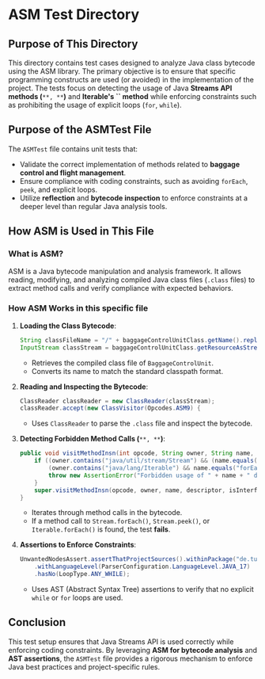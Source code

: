 # **ASM Test Directory**

## **Purpose of This Directory**

This directory contains test cases designed to analyze Java class bytecode using the ASM library. The primary objective is to ensure that specific programming constructs are used (or avoided) in the implementation of the project. The tests focus on detecting the usage of Java **Streams API methods (**``**, **``**)** and **Iterable's **``** method** while enforcing constraints such as prohibiting the usage of explicit loops (`for`, `while`).

## **Purpose of the **ASMTest** File**

The `ASMTest` file contains unit tests that:

- Validate the correct implementation of methods related to **baggage control and flight management**.
- Ensure compliance with coding constraints, such as avoiding `forEach`, `peek`, and explicit loops.
- Utilize **reflection** and **bytecode inspection** to enforce constraints at a deeper level than regular Java analysis tools.

## **How ASM is Used in This File**

### **What is ASM?**

ASM is a Java bytecode manipulation and analysis framework. It allows reading, modifying, and analyzing compiled Java class files (`.class` files) to extract method calls and verify compliance with expected behaviors.

### **How ASM Works in this specific file**

1. **Loading the Class Bytecode**:

   ```java
   String classFileName = "/" + baggageControlUnitClass.getName().replace('.', '/') + ".class";
   InputStream classStream = baggageControlUnitClass.getResourceAsStream(classFileName);
   ```

    - Retrieves the compiled class file of `BaggageControlUnit`.
    - Converts its name to match the standard classpath format.


2. **Reading and Inspecting the Bytecode**:

   ```java
   ClassReader classReader = new ClassReader(classStream);
   classReader.accept(new ClassVisitor(Opcodes.ASM9) {
   ```

    - Uses `ClassReader` to parse the `.class` file and inspect the bytecode.


3. **Detecting Forbidden Method Calls (**``**, **``**)**:

   ```java
   public void visitMethodInsn(int opcode, String owner, String name, String descriptor, boolean isInterface) {
       if ((owner.contains("java/util/stream/Stream") && (name.equals("forEach") || name.equals("peek"))) ||
           (owner.contains("java/lang/Iterable") && name.equals("forEach"))) {
           throw new AssertionError("Forbidden usage of " + name + " detected in method: " + name);
       }
       super.visitMethodInsn(opcode, owner, name, descriptor, isInterface);
   }
   ```

    - Iterates through method calls in the bytecode.
    - If a method call to `Stream.forEach()`, `Stream.peek()`, or `Iterable.forEach()` is found, the test **fails**.

4. **Assertions to Enforce Constraints**:

   ```java
   UnwantedNodesAssert.assertThatProjectSources().withinPackage("de.tum.cit.ase")
       .withLanguageLevel(ParserConfiguration.LanguageLevel.JAVA_17)
       .hasNo(LoopType.ANY_WHILE);
   ```

    - Uses AST (Abstract Syntax Tree) assertions to verify that no explicit `while` or `for` loops are used.

## **Conclusion**

This test setup ensures that Java Streams API is used correctly while enforcing coding constraints. By leveraging **ASM for bytecode analysis** and **AST assertions**, the `ASMTest` file provides a rigorous mechanism to enforce Java best practices and project-specific rules.

